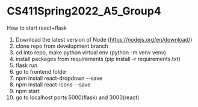 # CS411Spring2022_A5_Group4
How to start react+flask
1. Download the latest version of Node (https://nodejs.org/en/download/)
2. clone repo from development branch
3. cd into repo, make python virtual env (python -m venv venv)
4. install packages from requirements (pip install -r requirements.txt)
5. flask run
6. go to frontend folder
7. npm install react-dropdown  --save
8. npm install react-icons --save
9. npm start
10. go to localhost ports 5000(flask) and 3000(react)
